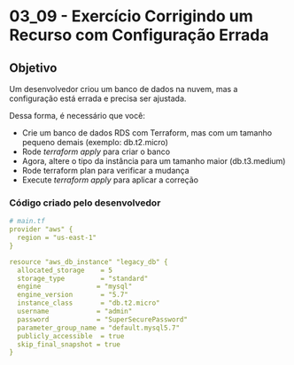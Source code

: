# 03_09 - Exercício Corrigindo um Recurso com Configuração Errada

## Objetivo
Um desenvolvedor criou um banco de dados na nuvem, mas a configuração está errada e precisa ser ajustada.  

Dessa forma, é necessário que você:  
- Crie um banco de dados RDS com Terraform, mas com um tamanho pequeno demais (exemplo: db.t2.micro)  
- Rode *terraform apply* para criar o banco  
- Agora, altere o tipo da instância para um tamanho maior (db.t3.medium)  
- Rode terraform plan para verificar a mudança  
- Execute *terraform apply* para aplicar a correção  

### Código criado pelo desenvolvedor
```yaml
# main.tf
provider "aws" {
  region = "us-east-1"
}

resource "aws_db_instance" "legacy_db" {
  allocated_storage    = 5
  storage_type         = "standard"
  engine              = "mysql"
  engine_version       = "5.7"
  instance_class       = "db.t2.micro"
  username            = "admin"
  password            = "SuperSecurePassword"
  parameter_group_name = "default.mysql5.7"
  publicly_accessible  = true
  skip_final_snapshot = true
}
```
